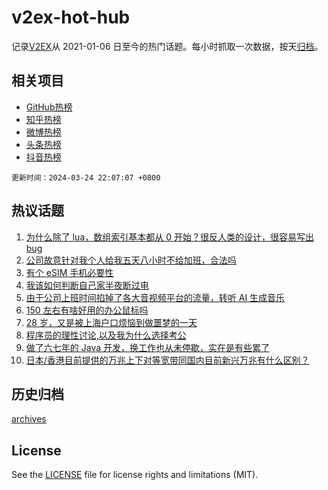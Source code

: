 # v2ex-hot-hub

 记录[V2EX](https://www.v2ex.com/)从 2021-01-06 日至今的热门话题。每小时抓取一次数据，按天[归档](archives)。
 
 ## 相关项目

- [GitHub热榜](https://github.com/lonnyzhang423/github-hot-hub)
- [知乎热榜](https://github.com/lonnyzhang423/zhihu-hot-hub)
- [微博热榜](https://github.com/lonnyzhang423/weibo-hot-hub)
- [头条热榜](https://github.com/lonnyzhang423/toutiao-hot-hub)
- [抖音热榜](https://github.com/lonnyzhang423/douyin-hot-hub)


 `更新时间：2024-03-24 22:07:07 +0800`

## 热议话题

1. [为什么除了 lua，数组索引基本都从 0 开始？很反人类的设计，很容易写出 bug](https://www.v2ex.com/t/1026418)
1. [公司故意针对我个人给我五天八小时不给加班，合法吗](https://www.v2ex.com/t/1026414)
1. [有个 eSIM 手机必要性](https://www.v2ex.com/t/1026440)
1. [我该如何判断自己家半夜断过电](https://www.v2ex.com/t/1026489)
1. [由于公司上班时间掐掉了各大音视频平台的流量，转听 AI 生成音乐](https://www.v2ex.com/t/1026416)
1. [150 左右有啥好用的办公鼠标吗](https://www.v2ex.com/t/1026441)
1. [28 岁，又是被上海户口烦恼到做噩梦的一天](https://www.v2ex.com/t/1026490)
1. [程序员的理性讨论,以及我为什么选择考公](https://www.v2ex.com/t/1026475)
1. [做了六七年的 Java 开发，换工作也从未停歇，实在是有些累了](https://www.v2ex.com/t/1026492)
1. [日本/香港目前提供的万兆上下对等宽带同国内目前新兴万兆有什么区别？](https://www.v2ex.com/t/1026410)

## 历史归档

[archives](archives)

## License

See the [LICENSE](LICENSE) file for license rights and limitations (MIT).
